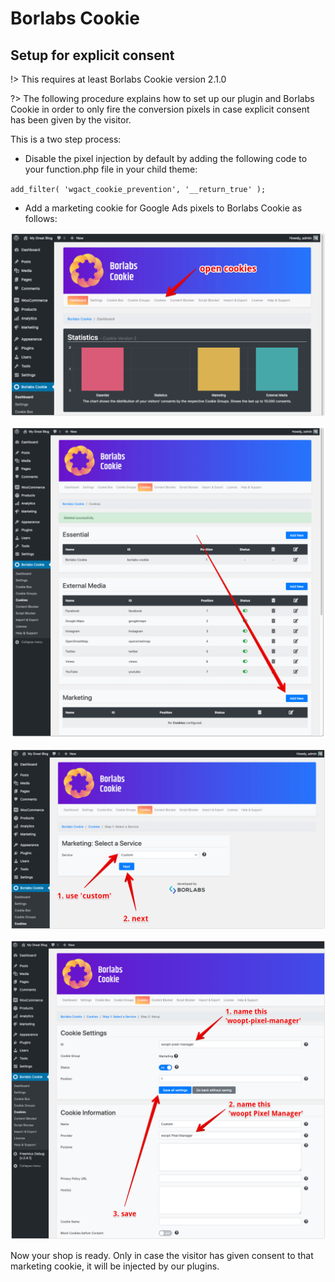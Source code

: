 # Borlabs Cookie

## Setup for explicit consent

!> This requires at least Borlabs Cookie version 2.1.0

?> The following procedure explains how to set up our plugin and Borlabs Cookie in order to only fire the conversion pixels in case explicit consent has been given by the visitor. 

This is a two step process:

- Disable the pixel injection by default by adding the following code to your function.php file in your child theme: 

`add_filter( 'wgact_cookie_prevention', '__return_true' );`

- Add a marketing cookie for Google Ads pixels to Borlabs Cookie as follows: 

![Borlabs 1](../_media/borlabs-1.png)

![Borlabs 2](../_media/borlabs-2.png)

![Borlabs 3](../_media/borlabs-3.png)

![Borlabs 4](../_media/borlabs-4.png)

Now your shop is ready. Only in case the visitor has given consent to that marketing cookie, it will be injected by our plugins.